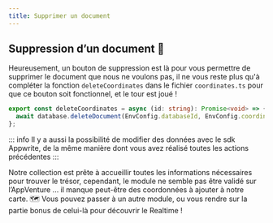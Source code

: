 ```yaml
---
title: Supprimer un document
---
```


<Documentation link="https://appwrite.io/docs/references/cloud/client-web/databases#deleteDocument"></Documentation>

<Hero
title="Enlevons les mauvais documents 🗑️"
image="/assets/workshop/database/forest.jpg"
description="Ça y est, on peut enfin voir ce que contient notre collection, et maintenant, il y a sûrement des données
qui ne nous intéressent pas et qui fausserait notre chasse vers notre objectif, le trésor ! Une fois les coordonnées
parasites supprimées, il ne nous restera qu’à trouver toutes les bonnes coordonnées dans le différent module, et le
trésor sera à nous ! 🗺️"
/>

## Suppression d’un document 🚯

Heureusement, un bouton de suppression est là pour vous permettre de supprimer le document que nous ne voulons pas, il
ne vous reste plus qu'à compléter la fonction `deleteCoordinates` dans le fichier `coordinates.ts` pour que ce bouton
soit fonctionnel, et le tour est joué !

<Solution>

```ts
export const deleteCoordinates = async (id: string): Promise<void> => {
  await database.deleteDocument(EnvConfig.databaseId, EnvConfig.coordinatesCollectionId, id); // [!code ++]
};
```
</Solution>

::: info
Il y a aussi la possibilité de modifier des données avec le sdk Appwrite, de la même manière dont vous avez réalisé
toutes les actions précédentes
:::

Notre collection est prête à accueillir toutes les informations nécessaires pour trouver le trésor, cependant, le module
ne semble pas être validé sur l’AppVenture ... il manque peut-être des coordonnées à ajouter à notre carte. 🗺️
Vous pouvez passer à un autre module, ou vous rendre sur la partie bonus de celui-là pour découvrir le Realtime !
